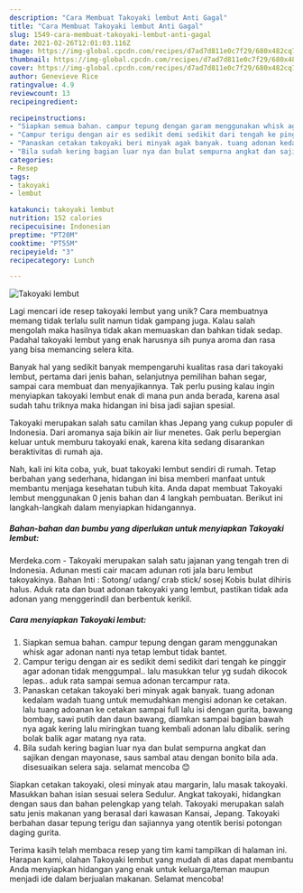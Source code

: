 ```yaml
---
description: "Cara Membuat Takoyaki lembut Anti Gagal"
title: "Cara Membuat Takoyaki lembut Anti Gagal"
slug: 1549-cara-membuat-takoyaki-lembut-anti-gagal
date: 2021-02-26T12:01:03.116Z
image: https://img-global.cpcdn.com/recipes/d7ad7d811e0c7f29/680x482cq70/takoyaki-lembut-foto-resep-utama.jpg
thumbnail: https://img-global.cpcdn.com/recipes/d7ad7d811e0c7f29/680x482cq70/takoyaki-lembut-foto-resep-utama.jpg
cover: https://img-global.cpcdn.com/recipes/d7ad7d811e0c7f29/680x482cq70/takoyaki-lembut-foto-resep-utama.jpg
author: Genevieve Rice
ratingvalue: 4.9
reviewcount: 13
recipeingredient:

recipeinstructions:
- "Siapkan semua bahan. campur tepung dengan garam menggunakan whisk agar adonan nanti nya tetap lembut tidak bantet."
- "Campur terigu dengan air es sedikit demi sedikit dari tengah ke pinggir agar adonan tidak menggumpal.. lalu masukkan telur yg sudah dikocok lepas.. aduk rata sampai semua adonan tercampur rata."
- "Panaskan cetakan takoyaki beri minyak agak banyak. tuang adonan kedalam wadah tuang untuk memudahkan mengisi adonan ke cetakan. lalu tuang adoanan ke cetakan sampai full lalu isi dengan gurita, bawang bombay, sawi putih dan daun bawang, diamkan sampai bagian bawah nya agak kering lalu miringkan tuang kembali adonan lalu dibalik. sering bolak balik agar matang nya rata."
- "Bila sudah kering bagian luar nya dan bulat sempurna angkat dan sajikan dengan mayonase, saus sambal atau dengan bonito bila ada. disesuaikan selera saja. selamat mencoba 😊"
categories:
- Resep
tags:
- takoyaki
- lembut

katakunci: takoyaki lembut 
nutrition: 152 calories
recipecuisine: Indonesian
preptime: "PT20M"
cooktime: "PT55M"
recipeyield: "3"
recipecategory: Lunch

---
```



![Takoyaki lembut](https://img-global.cpcdn.com/recipes/d7ad7d811e0c7f29/680x482cq70/takoyaki-lembut-foto-resep-utama.jpg)

Lagi mencari ide resep takoyaki lembut yang unik? Cara membuatnya memang tidak terlalu sulit namun tidak gampang juga. Kalau salah mengolah maka hasilnya tidak akan memuaskan dan bahkan tidak sedap. Padahal takoyaki lembut yang enak harusnya sih punya aroma dan rasa yang bisa memancing selera kita.

Banyak hal yang sedikit banyak mempengaruhi kualitas rasa dari takoyaki lembut, pertama dari jenis bahan, selanjutnya pemilihan bahan segar, sampai cara membuat dan menyajikannya. Tak perlu pusing kalau ingin menyiapkan takoyaki lembut enak di mana pun anda berada, karena asal sudah tahu triknya maka hidangan ini bisa jadi sajian spesial.

Takoyaki merupakan salah satu camilan khas Jepang yang cukup populer di Indonesia. Dari aromanya saja bikin air liur menetes. Gak perlu bepergian keluar untuk memburu takoyaki enak, karena kita sedang disarankan beraktivitas di rumah aja.


Nah, kali ini kita coba, yuk, buat takoyaki lembut sendiri di rumah. Tetap berbahan yang sederhana, hidangan ini bisa memberi manfaat untuk membantu menjaga kesehatan tubuh kita. Anda dapat membuat Takoyaki lembut menggunakan 0 jenis bahan dan 4 langkah pembuatan. Berikut ini langkah-langkah dalam menyiapkan hidangannya.

<!--inarticleads1-->

##### Bahan-bahan dan bumbu yang diperlukan untuk menyiapkan Takoyaki lembut:



Merdeka.com - Takoyaki merupakan salah satu jajanan yang tengah tren di Indonesia. Adunan mesti cair macam adunan roti jala baru lembut takoyakinya. Bahan Inti : Sotong/ udang/ crab stick/ sosej Kobis bulat dihiris halus. Aduk rata dan buat adonan takoyaki yang lembut, pastikan tidak ada adonan yang menggerindil dan berbentuk kerikil. 

<!--inarticleads2-->

##### Cara menyiapkan Takoyaki lembut:

1. Siapkan semua bahan. campur tepung dengan garam menggunakan whisk agar adonan nanti nya tetap lembut tidak bantet.
1. Campur terigu dengan air es sedikit demi sedikit dari tengah ke pinggir agar adonan tidak menggumpal.. lalu masukkan telur yg sudah dikocok lepas.. aduk rata sampai semua adonan tercampur rata.
1. Panaskan cetakan takoyaki beri minyak agak banyak. tuang adonan kedalam wadah tuang untuk memudahkan mengisi adonan ke cetakan. lalu tuang adoanan ke cetakan sampai full lalu isi dengan gurita, bawang bombay, sawi putih dan daun bawang, diamkan sampai bagian bawah nya agak kering lalu miringkan tuang kembali adonan lalu dibalik. sering bolak balik agar matang nya rata.
1. Bila sudah kering bagian luar nya dan bulat sempurna angkat dan sajikan dengan mayonase, saus sambal atau dengan bonito bila ada. disesuaikan selera saja. selamat mencoba 😊


Siapkan cetakan takoyaki, olesi minyak atau margarin, lalu masak takoyaki. Masukkan bahan isian sesuai selera Sedulur. Angkat takoyaki, hidangkan dengan saus dan bahan pelengkap yang telah. Takoyaki merupakan salah satu jenis makanan yang berasal dari kawasan Kansai, Jepang. Takoyaki berbahan dasar tepung terigu dan sajiannya yang otentik berisi potongan daging gurita. 

Terima kasih telah membaca resep yang tim kami tampilkan di halaman ini. Harapan kami, olahan Takoyaki lembut yang mudah di atas dapat membantu Anda menyiapkan hidangan yang enak untuk keluarga/teman maupun menjadi ide dalam berjualan makanan. Selamat mencoba!
